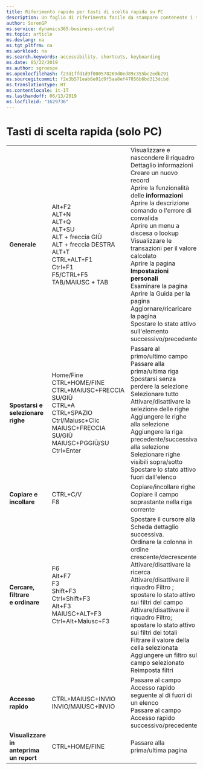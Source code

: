 ```yaml
---
title: Riferimento rapido per tasti di scelta rapida su PC
description: Un foglio di riferimento facile da stampare contenente i tasti di scelta rapida più utilizzati per utenti di PC.
author: SorenGP
ms.service: dynamics365-business-central
ms.topic: article
ms.devlang: na
ms.tgt_pltfrm: na
ms.workload: na
ms.search.keywords: accessibility, shortcuts, keyboarding
ms.date: 05/22/2019
ms.author: sgroespe
ms.openlocfilehash: f23d1ffd1d9f000578269d0ed89c355bc2edb291
ms.sourcegitcommit: f2e3b571eab6e01d9f5aa8ef47056b6bd313dcbd
ms.translationtype: HT
ms.contentlocale: it-IT
ms.lasthandoff: 06/13/2019
ms.locfileid: "1629736"
---
```

# <a name="keyboard-shortcuts-pc-only"></a>Tasti di scelta rapida (solo PC)

||||  
|----------------|-----------|----------------|
|**Generale**|Alt+F2<br />ALT+N<br />ALT+Q<br />ALT+SU<br />ALT + freccia GIÙ<br />ALT + freccia DESTRA<br />ALT+T<br />CTRL+ALT+F1<br />Ctrl+F1<br />F5/CTRL+F5<br />TAB/MAIUSC + TAB<br />|Visualizzare e nascondere il riquadro Dettaglio informazioni<br />Creare un nuovo record<br />Aprire la funzionalità delle **informazioni**<br />Aprire la descrizione comando o l'errore di convalida<br />Aprire un menu a discesa o lookup<br />Visualizzare le transazioni per il valore calcolato<br />Aprire la pagina **Impostazioni personali**<br />Esaminare la pagina<br />Aprire la Guida per la pagina<br />Aggiornare/ricaricare la pagina<br />Spostare lo stato attivo sull'elemento successivo/precedente|
|**Spostarsi e<br />selezionare righe**| Home/Fine<br />CTRL+HOME/FINE <br />CTRL+MAIUSC+FRECCIA SU/GIÙ<br />CTRL+A <br />CTRL+SPAZIO<br />Ctrl/Maiusc+Clic<br />MAIUSC+FRECCIA SU/GIÙ<br />MAIUSC+PGGIÙ/SU<br />Ctrl+Enter| Passare al primo/ultimo campo<br />Passare alla prima/ultima riga<br />Spostarsi senza perdere la selezione<br />Selezionare tutto<br />Attivare/disattivare la selezione delle righe<br /> Aggiungere le righe alla selezione<br />Aggiungere la riga precedente/successiva alla selezione<br />Selezionare righe visibili sopra/sotto <br />Spostare lo stato attivo fuori dall'elenco|
|**Copiare e incollare**|CTRL+C/V<br />F8|Copiare/incollare righe<br />Copiare il campo soprastante nella riga corrente|
|**Cercare, filtrare <br />e ordinare**|F6<br />Alt+F7<br />F3<br />Shift+F3<br />Ctrl+Shift+F3<br />Alt+F3<br />MAIUSC+ALT+F3<br />Ctrl+Alt+Maiusc+F3|Spostare il cursore alla Scheda dettaglio successiva.<br />Ordinare la colonna in ordine crescente/decrescente<br />Attivare/disattivare la ricerca<br />Attivare/disattivare il riquadro Filtro	; spostare lo stato attivo sui filtri del campo<br />Attivare/disattivare il riquadro Filtro; spostare lo stato attivo sui filtri dei totali<br />Filtrare il valore della cella selezionata<br />Aggiungere un filtro sul campo selezionato<br />Reimposta filtri|
|**Accesso rapido**|CTRL+MAIUSC+INVIO<br />INVIO/MAIUSC+INVIO|Passare al campo Accesso rapido seguente al di fuori di un elenco<br />Passare al campo Accesso rapido successivo/precedente|
|**Visualizzare in anteprima un report**|CTRL+HOME/FINE|Passare alla prima/ultima pagina|

<!-- old
||||  
|----------------|-----------|----------------|
|**General**|Alt+F2<br />Alt+N<br />Alt+Q<br />Alt+Up<br />Alt+Down Arrow<br />Alt+Right Arrow<br />Alt+T<br />Ctrl+Alt+F1<br />Ctrl+F1<br />F5/Ctrl+F5<br />Tab/Shift+Tab<br />|Show and hide the FactBox pane.<br />Create a new record.<br />Open **Tell me**<br />Open tooltip or validation error<br />Open a drop-down or look up<br />See the transactions for calculated value<br />Open the **My Settings** page.<br />Inspect the page<br />Open help for the page<br />Close the current page or drop-down<br />Refresh/reload page<br />Move focus to the next/previous element|
|**Navigate &<br />select rows**| Home/End<br />Ctrl+Home/End <br />Ctrl+Up/Down<br />Ctrl+A <br />Ctrl+Space<br />Ctrl/Shift+Click<br />Shift+Up/Down<br />Shift+Page Up/Down<br />Ctrl+Enter| Go to first/last field<br />Go to first/last row<br />Navigate without losing selection<br />Select all<br />Toggle row selection<br /> Add the row/rows to the selection<br />Add row above/below to selection<br />Select visible rows above/below <br />Focus out of the list|
|**Copy & paste**|Ctrl+C<br />Ctrl+V<br />F8|Copy rows<br />Paste rows<br />Copy field above into current row|
|**Search, filter, <br />& sort**|Alt+F7<br />F3<br />Shift+F3<br />Ctrl+Shift+F3<br />Alt+F3<br />Shift+Alt+F3<br />Ctrl+Alt+Shift+F3|Move to next FastTab.<br />Sort column in ascending/descending order<br />Toggle search<br />Toggle filter pane; focus on field filters<br />Toggle filter pane; focus on totals filters<br />Filter on selected cell value<br />Add filter on selected field<br />Reset filters|
|**Quick entry**|Ctrl+Shift+Enter<br />Enter/Shift+Enter|Go to next Quick Entry field outside a list<br />Go to next/previous Quick Entry field|
|**Report preview**|Up/Down<br />Right/Left<br />Ctrl+Home/End<br />Page Up/Down|Scroll up and down the page<br />Scroll to the right/left <br />Go to the first/last page<br />Go to the previous/next page|
-->